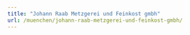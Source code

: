 ```yaml
---
title: "Johann Raab Metzgerei und Feinkost gmbh‎"
url: /muenchen/johann-raab-metzgerei-und-feinkost-gmbh/
---
```

